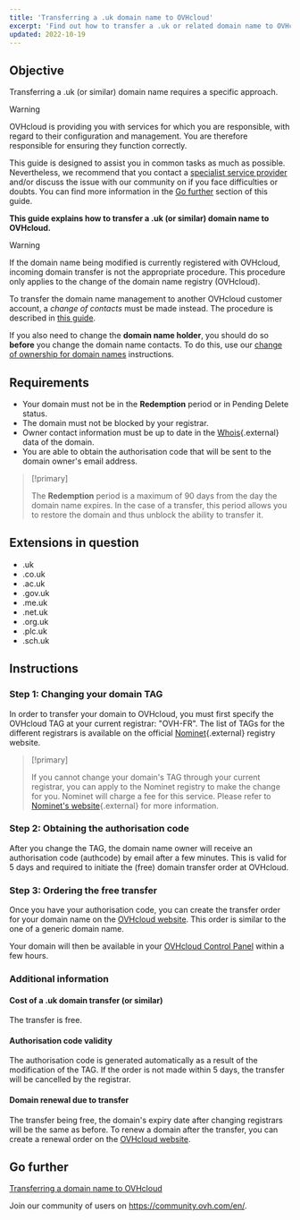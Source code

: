 ```yaml
---
title: 'Transferring a .uk domain name to OVHcloud'
excerpt: 'Find out how to transfer a .uk or related domain name to OVHcloud'
updated: 2022-10-19
---
```


## Objective

Transferring a .uk (or similar) domain name requires a specific approach.

> [!warning]
> OVHcloud is providing you with services for which you are responsible, with regard to their configuration and management. You are therefore responsible for ensuring they function correctly.
>
> This guide is designed to assist you in common tasks as much as possible. Nevertheless, we recommend that you contact a [specialist service provider](https://partner.ovhcloud.com/en/directory/) and/or discuss the issue with our community on if you face difficulties or doubts. You can find more information in the [Go further](#gofurther) section of this guide.
>

**This guide explains how to transfer a .uk (or similar) domain name to OVHcloud.**

> [!warning]
>
> If the domain name being modified is currently registered with OVHcloud, incoming domain transfer is not the appropriate procedure. This procedure only applies to the change of the domain name registry (OVHcloud).
>
> To transfer the domain name management to another OVHcloud customer account, a *change of contacts* must be made instead. The procedure is described in [this guide](/pages/account_and_service_management/account_information/managing_contacts).
>
> If you also need to change the **domain name holder**, you should do so **before** you change the domain name contacts. To do this, use our [change of ownership for domain names](/pages/web_cloud/domains/trade_domain) instructions.
>

## Requirements

- Your domain must not be in the **Redemption** period or in Pending Delete status.
- The domain must not be blocked by your registrar.
- Owner contact information must be up to date in the [Whois](https://www.nominet.uk/whois){.external} data of the domain.
- You are able to obtain the authorisation code that will be sent to the domain owner's email address.

> [!primary]
>
> The **Redemption** period is a maximum of 90 days from the day the domain name expires. In the case of a transfer, this period allows you to restore the domain and thus unblock the ability to transfer it.

## Extensions in question

- .uk
- .co.uk
- .ac.uk
- .gov.uk
- .me.uk
- .net.uk
- .org.uk
- .plc.uk
- .sch.uk

## Instructions

### Step 1: Changing your domain TAG

In order to transfer your domain to OVHcloud, you must first specify the OVHcloud TAG at your current registrar: "OVH-FR". The list of TAGs for the different registrars is available on the official [Nominet](https://registrars.nominet.uk/uk-namespace/registrar-agreement/list-of-registrars/){.external} registry website.

> [!primary]
>
> If you cannot change your domain's TAG through your current registrar, you can apply to the Nominet registry to make the change for you. Nominet will charge a fee for this service.
> Please refer to [Nominet's website](https://www.nominet.uk/domain-support/){.external} for more information.
>

### Step 2: Obtaining the authorisation code

After you change the TAG, the domain name owner will receive an authorisation code (authcode) by email after a few minutes. This is valid for 5 days and required to initiate the (free) domain transfer order at OVHcloud.

### Step 3: Ordering the free transfer

Once you have your authorisation code, you can create the transfer order for your domain name on the [OVHcloud website](https://www.ovhcloud.com/en/). This order is similar to the one of a generic domain name.

Your domain will then be available in your [OVHcloud Control Panel](https://ca.ovh.com/auth/?action=gotomanager&from=https://www.ovh.com/world/&ovhSubsidiary=we) within a few hours.

### Additional information

#### Cost of a .uk domain transfer (or similar)

The transfer is free.

#### Authorisation code validity

The authorisation code is generated automatically as a result of the modification of the TAG. If the order is not made within 5 days, the transfer will be cancelled by the registrar.

#### Domain renewal due to transfer

The transfer being free, the domain's expiry date after changing registrars will be the same as before. To renew a domain after the transfer, you can create a renewal order on the [OVHcloud website](https://www.ovh.co.uk/cgi-bin/order/renew.cgi).

## Go further <a name="#gofurther"></a>

[Transferring a domain name to OVHcloud](/pages/web_cloud/domains/transfer_incoming_generic_domain)

Join our community of users on <https://community.ovh.com/en/>.
